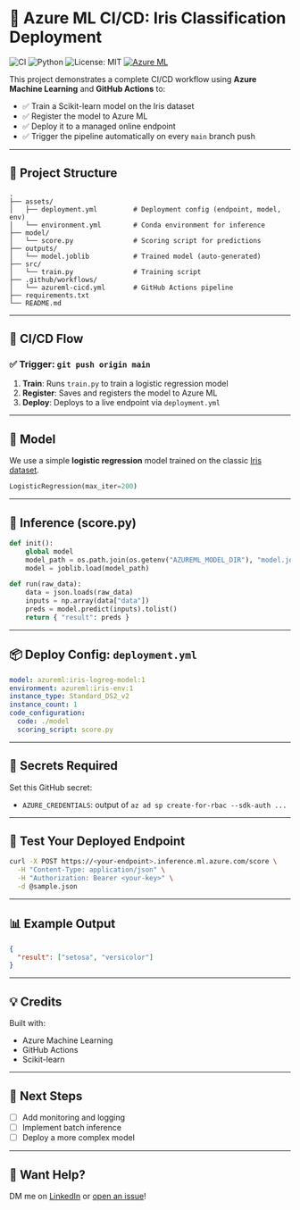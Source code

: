 # 🔁 Azure ML CI/CD: Iris Classification Deployment
![CI](https://github.com/your-username/your-repo/actions/workflows/azureml-cicd.yml/badge.svg)
![Python](https://img.shields.io/badge/python-3.8-blue.svg)
![License: MIT](https://img.shields.io/badge/License-MIT-yellow.svg)
[![Azure ML](https://img.shields.io/badge/Azure%20ML-Workspace-blue)](https://ml.azure.com/)

This project demonstrates a complete CI/CD workflow using **Azure Machine Learning** and **GitHub Actions** to:

- ✅ Train a Scikit-learn model on the Iris dataset
- ✅ Register the model to Azure ML
- ✅ Deploy it to a managed online endpoint
- ✅ Trigger the pipeline automatically on every `main` branch push

---

## 📁 Project Structure

```
.
├── assets/
│   ├── deployment.yml         # Deployment config (endpoint, model, env)
│   └── environment.yml        # Conda environment for inference
├── model/
│   └── score.py               # Scoring script for predictions
├── outputs/
│   └── model.joblib           # Trained model (auto-generated)
├── src/
│   └── train.py               # Training script
├── .github/workflows/
│   └── azureml-cicd.yml       # GitHub Actions pipeline
├── requirements.txt
└── README.md
```

---

## 🚀 CI/CD Flow

### ✅ Trigger: `git push origin main`

1. **Train**: Runs `train.py` to train a logistic regression model
2. **Register**: Saves and registers the model to Azure ML
3. **Deploy**: Deploys to a live endpoint via `deployment.yml`

---

## 🔬 Model

We use a simple **logistic regression** model trained on the classic [Iris dataset](https://scikit-learn.org/stable/auto_examples/datasets/plot_iris_dataset.html).

```python
LogisticRegression(max_iter=200)
```

---

## 🔮 Inference (score.py)

```python
def init():
    global model
    model_path = os.path.join(os.getenv("AZUREML_MODEL_DIR"), "model.joblib")
    model = joblib.load(model_path)

def run(raw_data):
    data = json.loads(raw_data)
    inputs = np.array(data["data"])
    preds = model.predict(inputs).tolist()
    return { "result": preds }
```

---

## 📦 Deploy Config: `deployment.yml`

```yaml
model: azureml:iris-logreg-model:1
environment: azureml:iris-env:1
instance_type: Standard_DS2_v2
instance_count: 1
code_configuration:
  code: ./model
  scoring_script: score.py
```

---

## 🔐 Secrets Required

Set this GitHub secret:

- `AZURE_CREDENTIALS`: output of `az ad sp create-for-rbac --sdk-auth ...`

---

## 🔎 Test Your Deployed Endpoint

```bash
curl -X POST https://<your-endpoint>.inference.ml.azure.com/score \
  -H "Content-Type: application/json" \
  -H "Authorization: Bearer <your-key>" \
  -d @sample.json
```

---

## 📊 Example Output

```json
{
  "result": ["setosa", "versicolor"]
}
```

---

## 💡 Credits

Built with:
- Azure Machine Learning
- GitHub Actions
- Scikit-learn

---

## 📌 Next Steps

- [ ] Add monitoring and logging
- [ ] Implement batch inference
- [ ] Deploy a more complex model

---

## 🧠 Want Help?

DM me on [LinkedIn](https://www.linkedin.com/in/nikul-nayi/) or [open an issue](https://github.com)!
